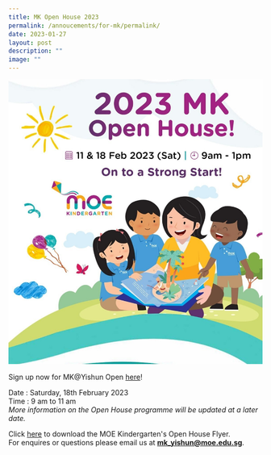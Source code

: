 ```yaml
---
title: MK Open House 2023
permalink: /annoucements/for-mk/permalink/
date: 2023-01-27
layout: post
description: ""
image: ""
---
```

![](/images/MK%20YPS/MK%20Open%20House%202023/2023_MKOH.jpg)

Sign up now for MK@Yishun Open [here](https://go.gov.sg/yps-mk-openhouse)!

Date : Saturday, 18th February 2023
<br>Time : 9 am to 11 am
<br>*More information on the Open House programme will be updated at a later date.*

Click [here](/files/MK%20YPS/2023/2023%20MK%20OH%20Flyer.pdf) to download the MOE Kindergarten's Open House Flyer.
<br>For enquires or questions please email us at **mk_yishun@moe.edu.sg**.